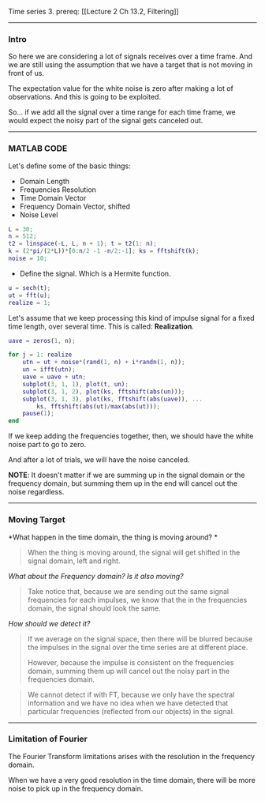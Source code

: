 Time series 3. 
prereq: [[Lecture 2 Ch 13.2, Filtering]]

---
### Intro

So here we are considering a lot of signals receives over a time frame. And we are still using the assumption that we have a target that is not moving in front of us. 

The expectation value for the white noise is zero after making a lot of observations. And this is going to be exploited. 

So... if we add all the signal over a time range for each time frame, we would expect the noisy part of the signal gets canceled out.

---
### MATLAB CODE

Let's define some of the basic things: 
* Domain Length
* Frequencies Resolution 
* Time Domain Vector 
* Frequency Domain Vector, shifted
* Noise Level

```matlab
L = 30;
n = 512; 
t2 = linspace(-L, L, n + 1); t = t2(1: n);
k = (2*pi/(2*L))*[0:n/2 -1 -n/2:-1]; ks = fftshift(k);
noise = 10;
```

* Define the signal. Which is a Hermite function. 

```matlab
u = sech(t); 
ut = fft(u);
realize = 1;
```

Let's assume that we keep processing this kind of impulse signal for a fixed time length, over several time. This is called: **Realization**. 

```matlab
uave = zeros(1, n);

for j = 1: realize
	utn = ut + noise*(rand(1, n) + i*randn(1, n));
	un = ifft(utn); 
	uave = uave + utn; 
	subplot(3, 1, 1), plot(t, un); 
	subplot(3, 1, 2), plot(ks, fftshift(abs(un)));
	subplot(3, 1, 3), plot(ks, fftshift(abs(uave)), ... 
		ks, fftshift(abs(ut)/max(abs(ut)));
	pause(1); 
end
```

If we keep adding the frequencies together, then, we should have the white noise part to go to zero. 

And after a lot of trials, we will have the noise canceled. 

**NOTE**: 
It doesn't matter if we are summing up in the signal domain or the frequency domain, but summing them up in the end will cancel out the noise regardless. 

---
### Moving Target

*What happen in the time domain, the thing is moving around? *

> When the thing is moving around, the signal will get shifted in the signal domain, left and right.  

*What about the Frequency domain? Is it also moving?*

> Take notice that, because we are sending out the same signal frequencies for each impulses, we know that the in the frequencies domain, the signal should look the same. 

*How should we detect it?*

> If we average on the signal space, then there will be blurred because the impulses in the signal over the time series are at different place. 
> 
> However, because the impulse is consistent on the frequencies domain, summing them up will cancel out the noisy part in the frequencies domain. 

> We cannot detect if with FT, because we only have the spectral information and we have no idea when we have detected that particular frequencies (reflected from our objects) in the signal. 

---
### Limitation of Fourier

The Fourier Transform limitations arises with the resolution in the frequency domain. 

When we have a very good resolution in the time domain, there will be more noise to pick up in the frequency domain. 